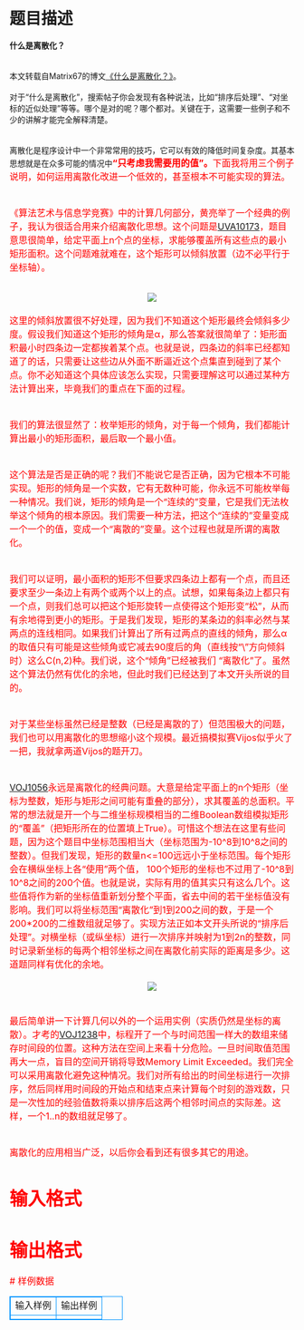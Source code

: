 # 

 
 # 题目描述 
<p>
<b>什么是离散化？</b><br><br><br>本文转载自Matrix67的博文<a href="http://www.matrix67.com/blog/archives/108"><u>《什么是离散化？》</u></a>。<br><br>对于“什么是离散化”，搜索帖子你会发现有各种说法，比如“排序后处理”、“对坐标的近似处理”等等。哪个是对的呢？哪个都对。关键在于，这需要一些例子和不少的讲解才能完全解释清楚。<br><br><br>离散化是程序设计中一个非常常用的技巧，它可以有效的降低时间复杂度。其基本思想就是在众多可能的情况中<font size="3" color="red"><b>“只考虑我需要用的值”。</b>下面我将用三个例子说明，如何运用离散化改进一个低效的，甚至根本不可能实现的算法。<br><br><br>《算法艺术与信息学竞赛》中的计算几何部分，黄亮举了一个经典的例子，我认为很适合用来介绍离散化思想。这个问题是<a href="http://uva.onlinejudge.org/index.php?option=com_onlinejudge&Itemid=8&category=13&page=show_problem&problem=1114"><u>UVA10173</u></a>，题目意思很简单，给定平面上n个点的坐标，求能够覆盖所有这些点的最小矩形面积。这个问题难就难在，这个矩形可以倾斜放置（边不必平行于坐标轴）。<br><br><center><img src="/source/joyoi/tyvj-3190/img/aHR0cDovL3d3dy5qb3lvaS5jbi9wcm9ibGVtL3R5dmotMzE5MC9wcm9ibGVtc19pbWFnZXMvMTU2MC90dTAxLmpwZw==.jpg"></img></center><br>这里的倾斜放置很不好处理，因为我们不知道这个矩形最终会倾斜多少度。假设我们知道这个矩形的倾角是α，那么答案就很简单了：矩形面积最小时四条边一定都挨着某个点。也就是说，四条边的斜率已经都知道了的话，只需要让这些边从外面不断逼近这个点集直到碰到了某个点。你不必知道这个具体应该怎么实现，只需要理解这可以通过某种方法计算出来，毕竟我们的重点在下面的过程。<br><br><br>我们的算法很显然了：枚举矩形的倾角，对于每一个倾角，我们都能计算出最小的矩形面积，最后取一个最小值。<br><br><br>这个算法是否是正确的呢？我们不能说它是否正确，因为它根本不可能实现。矩形的倾角是一个实数，它有无数种可能，你永远不可能枚举每一种情况。我们说，矩形的倾角是一个“连续的”变量，它是我们无法枚举这个倾角的根本原因。我们需要一种方法，<font size="3" color="red">把这个“连续的”变量变成一个一个的值，变成一个“离散的”变量。这个过程也就是所谓的离散化。<br><br><br>我们可以证明，最小面积的矩形不但要求四条边上都有一个点，而且还要求至少一条边上有两个或两个以上的点。试想，如果每条边上都只有一个点，则我们总可以把这个矩形旋转一点使得这个矩形变“松”，从而有余地得到更小的矩形。于是我们发现，矩形的某条边的斜率必然与某两点的连线相同。如果我们计算出了所有过两点的直线的倾角，那么α的取值只有可能是这些倾角或它减去90度后的角（直线按“\”方向倾斜时）这么C(n,2)种。我们说，这个“倾角”已经被我们 “离散化”了。虽然这个算法仍然有优化的余地，但此时我们已经达到了本文开头所说的目的。<br><br><br>对于某些坐标虽然已经是整数（已经是离散的了）但范围极大的问题，我们也可以用离散化的思想缩小这个规模。最近搞模拟赛Vijos似乎火了一把，我就拿两道Vijos的题开刀。<br><br><br><a href="https://www.vijos.org/p/1056"><u>VOJ1056</u></a>永远是离散化的经典问题。大意是给定平面上的n个矩形（坐标为整数，矩形与矩形之间可能有重叠的部分），求其覆盖的总面积。平常的想法就是开一个与二维坐标规模相当的二维Boolean数组模拟矩形的“覆盖”（把矩形所在的位置填上True）。可惜这个想法在这里有些问题，因为这个题目中坐标范围相当大（坐标范围为-10^8到10^8之间的整数）。但我们发现，矩形的数量n<=100远远小于坐标范围。每个矩形会在横纵坐标上各“使用”两个值， 100个矩形的坐标也不过用了-10^8到10^8之间的200个值。也就是说，实际有用的值其实只有这么几个。这些值将作为新的坐标值重新划分整个平面，省去中间的若干坐标值没有影响。我们可以将坐标范围“离散化”到1到200之间的数，于是一个200*200的二维数组就足够了。实现方法正如本文开头所说的“排序后处理”。对横坐标（或纵坐标）进行一次排序并映射为1到2n的整数，同时记录新坐标的每两个相邻坐标之间在离散化前实际的距离是多少。这道题同样有优化的余地。<br><br><center><img src="/source/joyoi/tyvj-3190/img/aHR0cDovL3d3dy5qb3lvaS5jbi9wcm9ibGVtL3R5dmotMzE5MC9wcm9ibGVtc19pbWFnZXMvMTU2MC90dTAyLmpwZw==.jpg"></img></center><br><br>最后简单讲一下计算几何以外的一个运用实例（实质仍然是坐标的离散）。才考的<a href="https://www.vijos.org/p/1238"><u>VOJ1238</u></a>中，标程开了一个与时间范围一样大的数组来储存时间段的位置。这种方法在空间上来看十分危险。一旦时间取值范围再大一点，盲目的空间开销将导致Memory Limit Exceeded。我们完全可以采用离散化避免这种情况。我们对所有给出的时间坐标进行一次排序，然后同样用时间段的开始点和结束点来计算每个时刻的游戏数，只是一次性加的经验值数将乘以排序后这两个相邻时间点的实际差。这样，一个1..n的数组就足够了。<br><br><br>离散化的应用相当广泛，以后你会看到还有很多其它的用途。<br></p> 

 
 # 输入格式 
<p>
</p> 

 
 # 输出格式 
<p>
</p> 
# 样例数据
<style>
        table,table tr th, table tr td { border:1px solid #0094ff; }
        table { width: 200px; min-height: 25px; line-height: 25px; text-align: center; border-collapse: collapse;}   
    </style>
<table>
	<tr>
		<td>输入样例</td>
		<td>输出样例</td>
	</tr>
<tr><td></td><td></td></tr></table>
